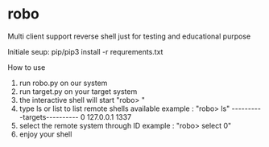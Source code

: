 # robo

Multi client support reverse shell just for testing and educational purpose 

Initiale seup:
pip/pip3 install -r requrements.txt

How to use 
1. run robo.py on our system
2. run target.py on your target system 
3. the interactive shell will start "robo> "
4. type ls or list to list remote shells available 
example : 
"robo> ls"
----------targets----------
0 127.0.0.1 1337
5. select the remote system through ID example : "robo> select 0"
6. enjoy your shell
